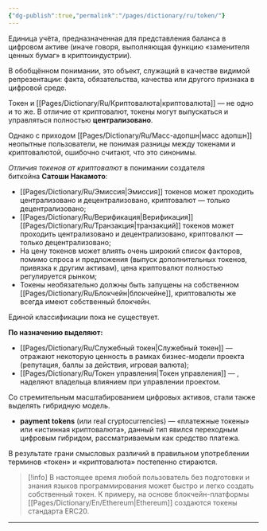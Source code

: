 ```yaml
---
{"dg-publish":true,"permalink":"/pages/dictionary/ru/token/"}
---
```



Единица учёта, предназначенная для представления баланса в цифровом активе (иначе говоря, выполняющая функцию «заменителя ценных бумаг» в криптоиндустрии).

В обобщённом понимании, это объект, служащий в качестве видимой репрезентации: факта, обязательства, качества или другого признака в цифровой среде.

Токен и [[Pages/Dictionary/Ru/Криптовалюта\|криптовалюта]] — не одно и то же. В отличие от криптовалют, токены могут выпускаться и управляться полностью **централизовано**.

Однако с приходом [[Pages/Dictionary/Ru/Масс-адопшн\|масс адопшн]] неопытные пользователи, не понимая разницы между токенами и криптовалютой, ошибочно считают, что это синонимы.

_Отличия токенов от криптовалют_ в понимании создателя биткойна **Сатоши Накамото**:

* [[Pages/Dictionary/Ru/Эмиссия\|Эмиссия]] токенов может проходить централизовано и децентрализовано, криптовалют — только децентрализовано;
* [[Pages/Dictionary/Ru/Верификация\|Верификация]] [[Pages/Dictionary/Ru/Транзакция\|транзакций]] токенов может проходить централизовано и децентрализовано, криптовалют — только децентрализовано;
* На цену токенов может влиять очень широкий список факторов, помимо спроса и предложения (выпуск дополнительных токенов, привязка к другим активам), цена криптовалют полностью регулируется рынком;
* Токены необязательно должны быть запущены на собственном [[Pages/Dictionary/Ru/Блокчейн\|блокчейне]], криптовалюты же всегда имеют собственный блокчейн.

Единой классификации пока не существует.

**По назначению выделяют:**

* [[Pages/Dictionary/Ru/Служебный токен\|Служебный токен]] — отражают некоторую ценность в рамках бизнес-модели проекта (репутация, баллы за действия, игровая валюта);
*  [[Pages/Dictionary/Ru/Токен управления\|Токен управления]] — , наделяют владельца влиянием при управлении проектом.

Со стремительным масштабированием цифровых активов, стали также выделять гибридную модель.

* **payment tokens** (или real cryptocurrencies) — «платежные токены» или «истинная криптовалюта», данный тип явился переходным цифровым гибридом, рассматриваемым как средство платежа.

В результате грани смысловых различий в правильном употреблении терминов «токен» и «криптовалюта» постепенно стираются.

> [!info]
> В настоящее время любой пользователь без подготовки и знания языков программирования может быстро и легко создать собственный токен. К примеру, на основе блокчейн-платформы [[Pages/Dictionary/En/Ethereum\|Ethereum]] создаются токены стандарта ERC20.

---
